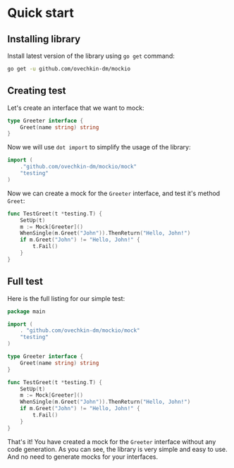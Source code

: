 # Quick start

## Installing library

Install latest version of the library using `go get` command:

```bash
go get -u github.com/ovechkin-dm/mockio
```

## Creating test

Let's create an interface that we want to mock:

```go
type Greeter interface {
    Greet(name string) string
}
```

Now we will use `dot import` to simplify the usage of the library:

```go
import (
    ."github.com/ovechkin-dm/mockio/mock"
    "testing"
)
```

Now we can create a mock for the `Greeter` interface, and test it's method `Greet`:

```go
func TestGreet(t *testing.T) {
    SetUp(t)
    m := Mock[Greeter]()
    WhenSingle(m.Greet("John")).ThenReturn("Hello, John!")
    if m.Greet("John") != "Hello, John!" {
        t.Fail()
    }
}
```

## Full test
Here is the full listing for our simple test:

```go
package main

import (
	. "github.com/ovechkin-dm/mockio/mock"
	"testing"
)

type Greeter interface {
	Greet(name string) string
}

func TestGreet(t *testing.T) {
	SetUp(t)
	m := Mock[Greeter]()
	WhenSingle(m.Greet("John")).ThenReturn("Hello, John!")
	if m.Greet("John") != "Hello, John!" {
		t.Fail()
	}
}

```

That's it! You have created a mock for the `Greeter` interface without any code generation.
As you can see, the library is very simple and easy to use. 
And no need to generate mocks for your interfaces.